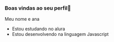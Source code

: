 ### Boas vindas ao seu perfil🖤

Meu nome e ana 

- Estou estudando no alura
- Estou desenvolvendo na linguagem Javascript



